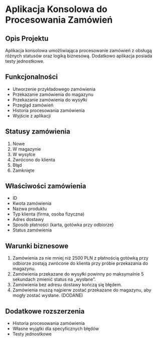 # Aplikacja Konsolowa do Procesowania Zamówień

## Opis Projektu

Aplikacja konsolowa umożliwiająca procesowanie zamówień z obsługą różnych statusów oraz logiką biznesową. Dodatkowo aplikacja posiada testy jednostkowe.

## Funkcjonalności

- Utworzenie przykładowego zamówienia
- Przekazanie zamówienia do magazynu
- Przekazanie zamówienia do wysyłki
- Przegląd zamówień
- Historia procesowania zamówienia
- Wyjście z aplikacji

## Statusy zamówienia

1. Nowe
2. W magazynie
3. W wysyłce
4. Zwrócono do klienta
5. Błąd
6. Zamknięte

## Właściwości zamówienia

- ID
- Kwota zamówienia
- Nazwa produktu
- Typ klienta (firma, osoba fizyczna)
- Adres dostawy
- Sposób płatności (karta, gotówka przy odbiorze)
- Status zamówienia
  
## Warunki biznesowe

1. Zamówienia za nie mniej niż 2500 PLN z płatnością gotówką przy odbiorze zostają zwrócone do klienta przy próbie przekazania do magazynu.
2. Zamówienia przekazane do wysyłki powinny po maksymalnie 5 sekundach zmienić status na „wysłane”.
3. Zamówienia bez adresu dostawy kończą się błędem.
4. Zamówienia muszą najpierw zostać przekazane do magazynu, aby mogły zostać wysłane. (DODANE)

## Dodatkowe rozszerzenia

- Historia procesowania zamówienia
- Własne wyjątki dla specyficznych błędów
- Testy jednostkowe
